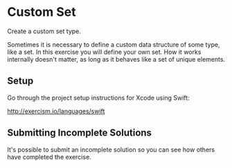 # Custom Set

Create a custom set type.

Sometimes it is necessary to define a custom data structure of some
type, like a set. In this exercise you will define your own set. How it
works internally doesn't matter, as long as it behaves like a set of
unique elements.

## Setup

Go through the project setup instructions for Xcode using Swift:

http://exercism.io/languages/swift


## Submitting Incomplete Solutions
It's possible to submit an incomplete solution so you can see how others have completed the exercise.
